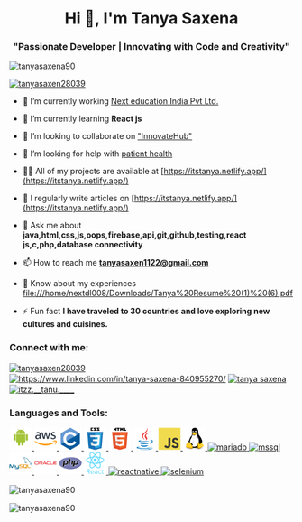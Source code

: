 <h1 align="center">Hi 👋, I'm Tanya Saxena</h1>
<h3 align="center">"Passionate Developer | Innovating with Code and Creativity"</h3>

<p align="left"> <img src="https://komarev.com/ghpvc/?username=tanyasaxena90&label=Profile%20views&color=0e75b6&style=flat" alt="tanyasaxena90" /> </p>

<p align="left"> <a href="https://twitter.com/tanyasaxen28039" target="blank"><img src="https://img.shields.io/twitter/follow/tanyasaxen28039?logo=twitter&style=for-the-badge" alt="tanyasaxen28039" /></a> </p>

- 🔭 I’m currently working [Next education India Pvt Ltd.](https://www.linkedin.com/company/nexteducation/)

- 🌱 I’m currently learning **React js**

- 👯 I’m looking to collaborate on ["InnovateHub"](https://www.innovatehub.co.uk/)

- 🤝 I’m looking for help with [patient health](https://healthcare-project1.netlify.app/)

- 👨‍💻 All of my projects are available at [https://itstanya.netlify.app/](https://itstanya.netlify.app/)

- 📝 I regularly write articles on [https://itstanya.netlify.app/](https://itstanya.netlify.app/)

- 💬 Ask me about **java,html,css,js,oops,firebase,api,git,github,testing,react js,c,php,database connectivity**

- 📫 How to reach me **tanyasaxen1122@gmail.com**

- 📄 Know about my experiences [file:///home/nextdl008/Downloads/Tanya%20Resume%20(1)%20(6).pdf](file:///home/nextdl008/Downloads/Tanya%20Resume%20(1)%20(6).pdf)

- ⚡ Fun fact **I have traveled to 30 countries and love exploring new cultures and cuisines.**

<h3 align="left">Connect with me:</h3>
<p align="left">
<a href="https://twitter.com/tanyasaxen28039" target="blank"><img align="center" src="https://raw.githubusercontent.com/rahuldkjain/github-profile-readme-generator/master/src/images/icons/Social/twitter.svg" alt="tanyasaxen28039" height="30" width="40" /></a>
<a href="https://linkedin.com/in/https://www.linkedin.com/in/tanya-saxena-840955270/" target="blank"><img align="center" src="https://raw.githubusercontent.com/rahuldkjain/github-profile-readme-generator/master/src/images/icons/Social/linked-in-alt.svg" alt="https://www.linkedin.com/in/tanya-saxena-840955270/" height="30" width="40" /></a>
<a href="https://fb.com/tanya saxena" target="blank"><img align="center" src="https://raw.githubusercontent.com/rahuldkjain/github-profile-readme-generator/master/src/images/icons/Social/facebook.svg" alt="tanya saxena" height="30" width="40" /></a>
<a href="https://instagram.com/itzz.__tanu.____" target="blank"><img align="center" src="https://raw.githubusercontent.com/rahuldkjain/github-profile-readme-generator/master/src/images/icons/Social/instagram.svg" alt="itzz.__tanu.____" height="30" width="40" /></a>
</p>

<h3 align="left">Languages and Tools:</h3>
<p align="left"> <a href="https://developer.android.com" target="_blank" rel="noreferrer"> <img src="https://raw.githubusercontent.com/devicons/devicon/master/icons/android/android-original-wordmark.svg" alt="android" width="40" height="40"/> </a> <a href="https://aws.amazon.com" target="_blank" rel="noreferrer"> <img src="https://raw.githubusercontent.com/devicons/devicon/master/icons/amazonwebservices/amazonwebservices-original-wordmark.svg" alt="aws" width="40" height="40"/> </a> <a href="https://www.cprogramming.com/" target="_blank" rel="noreferrer"> <img src="https://raw.githubusercontent.com/devicons/devicon/master/icons/c/c-original.svg" alt="c" width="40" height="40"/> </a> <a href="https://www.w3schools.com/css/" target="_blank" rel="noreferrer"> <img src="https://raw.githubusercontent.com/devicons/devicon/master/icons/css3/css3-original-wordmark.svg" alt="css3" width="40" height="40"/> </a> <a href="https://www.w3.org/html/" target="_blank" rel="noreferrer"> <img src="https://raw.githubusercontent.com/devicons/devicon/master/icons/html5/html5-original-wordmark.svg" alt="html5" width="40" height="40"/> </a> <a href="https://www.java.com" target="_blank" rel="noreferrer"> <img src="https://raw.githubusercontent.com/devicons/devicon/master/icons/java/java-original.svg" alt="java" width="40" height="40"/> </a> <a href="https://developer.mozilla.org/en-US/docs/Web/JavaScript" target="_blank" rel="noreferrer"> <img src="https://raw.githubusercontent.com/devicons/devicon/master/icons/javascript/javascript-original.svg" alt="javascript" width="40" height="40"/> </a> <a href="https://www.linux.org/" target="_blank" rel="noreferrer"> <img src="https://raw.githubusercontent.com/devicons/devicon/master/icons/linux/linux-original.svg" alt="linux" width="40" height="40"/> </a> <a href="https://mariadb.org/" target="_blank" rel="noreferrer"> <img src="https://www.vectorlogo.zone/logos/mariadb/mariadb-icon.svg" alt="mariadb" width="40" height="40"/> </a> <a href="https://www.microsoft.com/en-us/sql-server" target="_blank" rel="noreferrer"> <img src="https://www.svgrepo.com/show/303229/microsoft-sql-server-logo.svg" alt="mssql" width="40" height="40"/> </a> <a href="https://www.mysql.com/" target="_blank" rel="noreferrer"> <img src="https://raw.githubusercontent.com/devicons/devicon/master/icons/mysql/mysql-original-wordmark.svg" alt="mysql" width="40" height="40"/> </a> <a href="https://www.oracle.com/" target="_blank" rel="noreferrer"> <img src="https://raw.githubusercontent.com/devicons/devicon/master/icons/oracle/oracle-original.svg" alt="oracle" width="40" height="40"/> </a> <a href="https://www.php.net" target="_blank" rel="noreferrer"> <img src="https://raw.githubusercontent.com/devicons/devicon/master/icons/php/php-original.svg" alt="php" width="40" height="40"/> </a> <a href="https://reactjs.org/" target="_blank" rel="noreferrer"> <img src="https://raw.githubusercontent.com/devicons/devicon/master/icons/react/react-original-wordmark.svg" alt="react" width="40" height="40"/> </a> <a href="https://reactnative.dev/" target="_blank" rel="noreferrer"> <img src="https://reactnative.dev/img/header_logo.svg" alt="reactnative" width="40" height="40"/> </a> <a href="https://www.selenium.dev" target="_blank" rel="noreferrer"> <img src="https://raw.githubusercontent.com/detain/svg-logos/780f25886640cef088af994181646db2f6b1a3f8/svg/selenium-logo.svg" alt="selenium" width="40" height="40"/> </a> </p>

<p><img align="center" src="https://github-readme-stats.vercel.app/api/top-langs?username=tanyasaxena90&show_icons=true&locale=en&layout=compact" alt="tanyasaxena90" /></p>

<p><img align="center" src="https://github-readme-streak-stats.herokuapp.com/?user=tanyasaxena90&" alt="tanyasaxena90" /></p>
